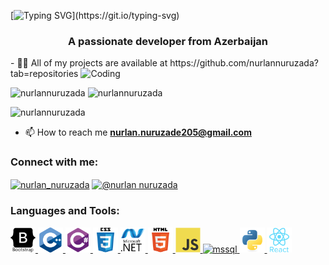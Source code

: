 [![Typing SVG](https://readme-typing-svg.herokuapp.com?size=18&color=2BF723&lines=Hello,+my+name+is+Nurlan.;I'm+software+developer+and+instructor.)](https://git.io/typing-svg)
<h3 align="center">A passionate developer from Azerbaijan</h3>
- 👨‍💻 All of my projects are available at https://github.com/nurlannuruzada?tab=repositories
<img  aling="right" alt="Coding" width="250"
height="200" src="https://i.pinimg.com/originals/e4/26/70/e426702edf874b181aced1e2fa5c6cde.gif">
<p><img align="left" src="https://github-readme-stats.vercel.app/api/top-langs?username=nurlannuruzada&show_icons=true&locale=en&layout=compact" alt="nurlannuruzada" /></p>
<p>&nbsp;<img background-color: black; width="300px"src="https://github-readme-stats.vercel.app/api?username=nurlannuruzada&show_icons=true&locale=en" alt="nurlannuruzada" /></p>

<p align="left"> <img src="https://komarev.com/ghpvc/?username=nurlannuruzada&label=Profile%20views&color=0e75b6&style=flat" alt="nurlannuruzada"/> </p>

- 📫 How to reach me **nurlan.nuruzade205@gmail.com**

<h3 align="left">Connect with me:</h3>
<p align="left">
<a href="https://instagram.com/nurlan_nuruzada" target="blank"><img align="center" src="https://raw.githubusercontent.com/rahuldkjain/github-profile-readme-generator/master/src/images/icons/Social/instagram.svg" alt="nurlan_nuruzada" height="30" width="40" /></a>
<a href="https://medium.com/@nurlan nuruzada" target="blank"><img align="center" src="https://raw.githubusercontent.com/rahuldkjain/github-profile-readme-generator/master/src/images/icons/Social/medium.svg" alt="@nurlan nuruzada" height="30" width="40" /></a>
</p>
<h3 align="left">Languages and Tools:</h3>
<p align="left"> <a href="https://getbootstrap.com" target="_blank" rel="noreferrer"> <img src="https://raw.githubusercontent.com/devicons/devicon/master/icons/bootstrap/bootstrap-plain-wordmark.svg" alt="bootstrap" width="40" height="40"/> </a> <a href="https://www.w3schools.com/cpp/" target="_blank" rel="noreferrer"> <img src="https://raw.githubusercontent.com/devicons/devicon/master/icons/cplusplus/cplusplus-original.svg" alt="cplusplus" width="40" height="40"/> </a> <a href="https://www.w3schools.com/cs/" target="_blank" rel="noreferrer"> <img src="https://raw.githubusercontent.com/devicons/devicon/master/icons/csharp/csharp-original.svg" alt="csharp" width="40" height="40"/> </a> <a href="https://www.w3schools.com/css/" target="_blank" rel="noreferrer"> <img src="https://raw.githubusercontent.com/devicons/devicon/master/icons/css3/css3-original-wordmark.svg" alt="css3" width="40" height="40"/> </a> <a href="https://dotnet.microsoft.com/" target="_blank" rel="noreferrer"> <img src="https://raw.githubusercontent.com/devicons/devicon/master/icons/dot-net/dot-net-original-wordmark.svg" alt="dotnet" width="40" height="40"/> </a> <a href="https://www.w3.org/html/" target="_blank" rel="noreferrer"> <img src="https://raw.githubusercontent.com/devicons/devicon/master/icons/html5/html5-original-wordmark.svg" alt="html5" width="40" height="40"/> </a> <a href="https://developer.mozilla.org/en-US/docs/Web/JavaScript" target="_blank" rel="noreferrer"> <img src="https://raw.githubusercontent.com/devicons/devicon/master/icons/javascript/javascript-original.svg" alt="javascript" width="40" height="40"/> </a> <a href="https://www.microsoft.com/en-us/sql-server" target="_blank" rel="noreferrer"> <img src="https://www.svgrepo.com/show/303229/microsoft-sql-server-logo.svg" alt="mssql" width="40" height="40"/> </a> <a href="https://www.python.org" target="_blank" rel="noreferrer"> <img src="https://raw.githubusercontent.com/devicons/devicon/master/icons/python/python-original.svg" alt="python" width="40" height="40"/> </a> <a href="https://reactjs.org/" target="_blank" rel="noreferrer"> <img src="https://raw.githubusercontent.com/devicons/devicon/master/icons/react/react-original-wordmark.svg" alt="react" width="40" height="40"/> </a> </p>


